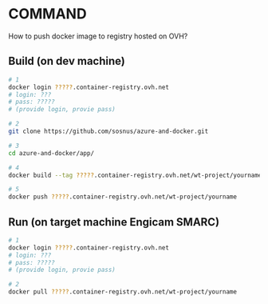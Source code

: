 # COMMAND
How to push docker image to registry hosted on OVH?
## Build (on dev machine)
``` bash
# 1
docker login ?????.container-registry.ovh.net
# login: ???
# pass: ?????
# (provide login, provie pass)

# 2
git clone https://github.com/sosnus/azure-and-docker.git

# 3
cd azure-and-docker/app/

# 4
docker build --tag ?????.container-registry.ovh.net/wt-project/yourname .

# 5
docker push ?????.container-registry.ovh.net/wt-project/yourname

```

## Run (on target machine Engicam SMARC)
``` bash
# 1
docker login ?????.container-registry.ovh.net
# login: ???
# pass: ?????
# (provide login, provie pass)

# 2
docker pull ?????.container-registry.ovh.net/wt-project/yourname

```